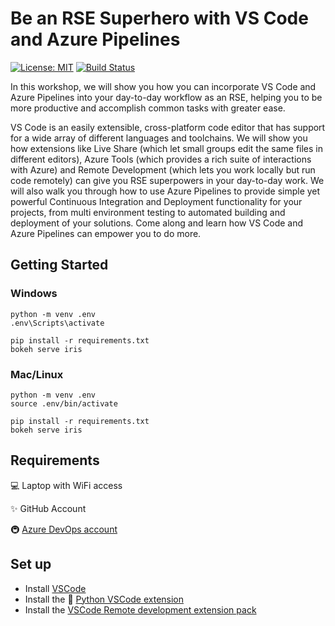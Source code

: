 # Be an RSE Superhero with VS Code and Azure Pipelines

[![License: MIT](https://img.shields.io/badge/License-MIT-purple.svg)](https://opensource.org/licenses/MIT)
[![Build Status](https://dev.azure.com/trallard/rse19-demo/_apis/build/status/trallard.rse19-ms-workshop?branchName=master)](https://dev.azure.com/trallard/rse19-demo/_build/latest?definitionId=6&branchName=master)

In this workshop, we will show you how you can incorporate VS Code and Azure
Pipelines into your day-to-day workflow as an RSE, helping you to be more
productive and accomplish common tasks with greater ease. 

VS Code is an
easily extensible, cross-platform code editor that has support for a
wide array of different languages and toolchains. We will show you how
extensions like Live Share (which let small groups edit the same files in
different editors), Azure Tools (which provides a rich suite of interactions
with Azure) and Remote Development (which lets you work locally
but run code remotely) can give you RSE superpowers in your day-to-day
work. We will also walk you through how to use Azure Pipelines to provide
simple yet powerful Continuous Integration and Deployment functionality
for your projects, from  multi environment testing to automated building and
deployment of your solutions. Come along and learn how VS Code and Azure
Pipelines can empower you to do more.

## Getting Started


### Windows
```
python -m venv .env
.env\Scripts\activate

pip install -r requirements.txt
bokeh serve iris
```

### Mac/Linux
```
python -m venv .env
source .env/bin/activate

pip install -r requirements.txt
bokeh serve iris
```

## Requirements

💻 Laptop with WiFi access

✨ GitHub Account

🚇 [Azure DevOps account](https://azure.microsoft.com/services/devops/?WT.mc_id=rse19-github-taallard)

## Set up 

- Install [VSCode](https://code.visualstudio.com//?wt.mc_id=rse19-github-taallard)
- Install the 🐍 [Python VSCode extension](https://marketplace.visualstudio.com/items?itemName=ms-python.python&WT.mc_id=rse19-github-taallard`)
- Install the [VSCode Remote development extension pack](https://marketplace.visualstudio.com/items?itemName=ms-vscode-remote.vscode-remote-extensionpack&WT.mc_id=rse19-github-taallard) 